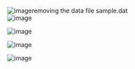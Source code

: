 ![image](https://github.com/sandeeptemp11/mystuff/assets/134224176/6af52db1-c17e-41b9-b130-b5938b9623f4)removing the data file sample.dat <br/>
![image](https://github.com/sandeeptemp11/mystuff/assets/134224176/5a30db64-4724-4c68-a2f7-6770a8ce8f81) <br/>

![image](https://github.com/sandeeptemp11/mystuff/assets/134224176/64d04b3d-44f2-4b1f-81af-8492f636a6f8) <br/>

![image](https://github.com/sandeeptemp11/mystuff/assets/134224176/9884bb1e-0aec-4cc9-9a57-8899f207fd28)  <br/>


![image](https://github.com/sandeeptemp11/mystuff/assets/134224176/824b4d7b-52ac-45cb-a276-13b9188ae472) <br/>


